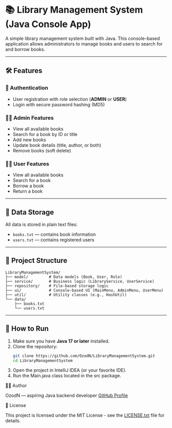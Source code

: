 
# 📚 Library Management System (Java Console App)

A simple library management system built with Java. This console-based application allows administrators to manage books and users to search for and borrow books.

---

## 🛠 Features

### 👤 Authentication
- User registration with role selection (**ADMIN** or **USER**)
- Login with secure password hashing (MD5)

### 👨‍🏫 Admin Features
- View all available books
- Search for a book by ID or title
- Add new books
- Update book details (title, author, or both)
- Remove books (soft delete)

### 🙋‍♂️ User Features
- View all available books
- Search for a book
- Borrow a book
- Return a book

---

## 💾 Data Storage

All data is stored in plain text files:
- `books.txt` — contains book information
- `users.txt` — contains registered users

---

## 📂 Project Structure

```plaintext
LibraryManagementSystem/
├── model/         # Data models (Book, User, Role)
├── service/       # Business logic (LibraryService, UserService)
├── repository/    # File-based storage logic
├── ui/            # Console-based UI (MainMenu, AdminMenu, UserMenu)
├── util/          # Utility classes (e.g., HashUtil)
└── data/          
    ├── books.txt
    └── users.txt
```
---

## 🚀 How to Run

1. Make sure you have **Java 17 or later** installed.
2. Clone the repository:
   ```bash
   git clone https://github.com/OzodN/LibraryManagementSystem.git
   cd LibraryManagementSystem
3. Open the project in IntelliJ IDEA (or your favorite IDE).
4. Run the Main.java class located in the src package.

👨‍💻 Author

OzodN — aspiring Java backend developer
[GitHub Profile](https://github.com/OzodN/)

📄 License

This project is licensed under the MIT License - see the [LICENSE.txt](./LICENSE.txt) file for details.
